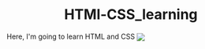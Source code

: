 <h1 align=center>HTMl-CSS_learning</h1>
Here, I'm going to learn HTML and CSS
<img src="https://user-images.githubusercontent.com/124801981/225980719-8d482b19-11ec-42e9-8353-d84338ae266f.jpg", font-size: 50%, align=center>


